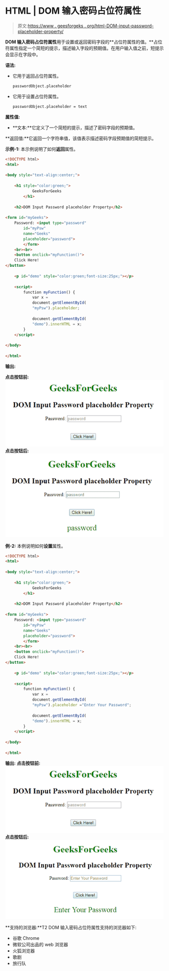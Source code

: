# HTML | DOM 输入密码占位符属性

> 原文:[https://www . geesforgeks . org/html-DOM-input-password-placeholder-property/](https://www.geeksforgeeks.org/html-dom-input-password-placeholder-property/)

**DOM 输入密码占位符属性**用于设置或返回密码字段的**占位符属性的值。**占位符属性指定一个简短的提示，描述输入字段的预期值。在用户输入值之前，短提示会显示在字段中。

**语法:**

*   它用于返回占位符属性。

    ```html
    passwordObject.placeholder
    ```

*   它用于设置占位符属性。

    ```html
    passwordObject.placeholder = text
    ```

**属性值:**

*   **文本:**它定义了一个简短的提示，描述了密码字段的预期值。

**返回值:**它返回一个字符串值，该值表示描述密码字段预期值的简短提示。

**示例-1:** 本示例说明了如何**返回**属性。

```html
<!DOCTYPE html> 
<html> 

<body style="text-align:center;"> 

    <h1 style="color:green;"> 
            GeeksForGeeks 
        </h1> 

    <h2>DOM Input Password placeholder Property</h2> 

<form id="myGeeks">
    Password: <input type="password"
        id="myPsw"
        name="Geeks"
        placeholder="password">
        </form>
    <br><br>
    <button onclick="myFunction()"> 
    Click Here! 
</button> 

    <p id="demo" style="color:green;font-size:25px;"></p> 

    <script> 
        function myFunction() { 
            var x = 
            document.getElementById( 
            "myPsw").placeholder;

            document.getElementById( 
            "demo").innerHTML = x;
        } 
    </script> 

</body> 

</html>                    
```

**输出:**

**点击按钮前:**
![](img/2ef0ec322d32c90920ccc55b84eaaf90.png)
**点击按钮后:**
![](img/2653c4dab75f343a8555a2384a5da87a.png)

**例-2:** 本例说明如何**设置**属性。

```html
<!DOCTYPE html> 
<html> 

<body style="text-align:center;"> 

    <h1 style="color:green;"> 
            GeeksForGeeks 
        </h1> 

    <h2>DOM Input Password placeholder Property</h2> 

<form id="myGeeks">
    Password: <input type="password"
        id="myPsw"
        name="Geeks"
        placeholder="password">
        </form>
    <br><br>
    <button onclick="myFunction()"> 
    Click Here! 
</button> 

    <p id="demo" style="color:green;font-size:25px;"></p> 

    <script> 
        function myFunction() { 
            var x = 
            document.getElementById( 
            "myPsw").placeholder ="Enter Your Password";

            document.getElementById( 
            "demo").innerHTML = x;
        } 
    </script> 

</body> 

</html>                    
```

**输出:**
**点击按钮前:**
![](img/2ef0ec322d32c90920ccc55b84eaaf90.png)
**点击按钮后:**
![](img/18ee54d2e755d3d10f24184d7daf8c96.png)

**支持的浏览器:**T2 DOM 输入密码占位符属性支持的浏览器如下:

*   谷歌 Chrome
*   微软公司出品的 web 浏览器
*   火狐浏览器
*   歌剧
*   旅行队